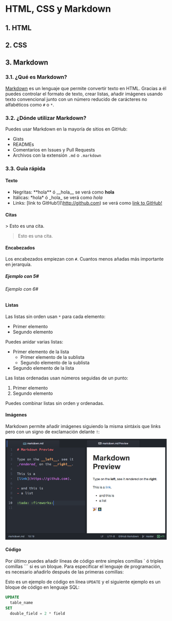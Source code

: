 # HTML, CSS y Markdown

## 1. HTML

## 2. CSS

## 3. Markdown

### 3.1. ¿Qué es Markdown?

[Markdown](http://daringfireball.net/projects/markdown/) es un lenguaje que permite convertir texto en HTML. Gracias a él puedes controlar el formato de texto, crear listas, añadir imágenes usando texto convencional junto con un número reducido de carácteres no alfabéticos como `#` o `*`.

### 3.2. ¿Dónde utilizar Markdown?

Puedes usar Markdown en la mayoría de sitios en GitHub:

* Gists
* READMEs
* Comentarios en Issues y Pull Requests
* Archivos con la extensión `.md` o `.markdown`

### 3.3. Guía rápida

#### Texto

* Negritas: \*\*hola\*\* ó \_\_hola\_\_ se verá como **hola**
* Itálicas: \*hola\* ó \_hola\_ se verá como _hola_
* Links: \[link to GitHub!\](\http://github.com) se verá como [link to GitHub!](http://github.com)

#### Citas

\> Esto es una cita.

> Esto es una cita.

#### Encabezados

Los encabezados empiezan con `#`. Cuantos menos añadas más importante en jerarquía.

##### Ejemplo con 5#

###### Ejemplo con 6#

#### Listas

Las listas sin orden usan `*` para cada elemento:

* Primer elemento
* Segundo elemento

Puedes anidar varias listas:

* Primer elemento de la lista
  * Primer elemento de la sublista
  * Segundo elemento de la sublista
* Segundo elemento de la lista

Las listas ordenadas usan números seguidas de un punto:

1. Primer elemento
2. Segundo elemento

Puedes combinar listas sin orden y ordenadas.

#### Imágenes

Markdown permite añadir imágenes siguiendo la misma sintáxis que links pero con un signo de exclamación delante `!`:

![markdown](https://github.com/GeoinquietosMadrid/webmapping/blob/master/img/markdown.png)

#### Código

Por último puedes añadir líneas de código entre simples comillas \` ó triples comillas \`\`\` si es un bloque. Para especificar el lenguaje de programación, es necesario añadirlo después de las primeras comillas:

Esto es un ejemplo de código en línea `UPDATE` y el siguiente ejemplo es un bloque de código en lenguaje SQL:

```sql
UPDATE
  table_name
SET
  double_field = 2 * field
```


